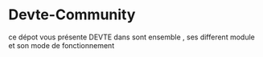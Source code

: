 # Devte-Community
ce dépot vous présente DEVTE dans sont ensemble , ses different module et son mode de fonctionnement 
